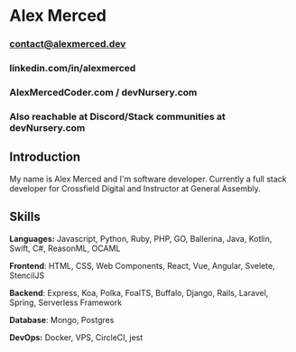 # Alex Merced
### contact@alexmerced.dev
### linkedin.com/in/alexmerced
### AlexMercedCoder.com / devNursery.com
### Also reachable at Discord/Stack communities at devNursery.com

## Introduction

My name is Alex Merced and I'm software developer. Currently a full stack developer for Crossfield Digital and Instructor at General Assembly.

## Skills

**Languages:** Javascript, Python, Ruby, PHP, GO, Ballerina, Java, Kotlin, Swift, C#, ReasonML, OCAML

**Frontend**: HTML, CSS, Web Components, React, Vue, Angular, Svelete, StencilJS

**Backend**: Express, Koa, Polka, FoalTS, Buffalo, Django, Rails, Laravel, Spring, Serverless Framework

**Database**: Mongo, Postgres

**DevOps:** Docker, VPS, CircleCI, jest
